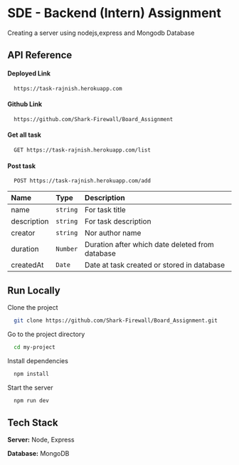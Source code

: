 # SDE - Backend (Intern) Assignment

Creating a server using nodejs,express and Mongodb Database

## API Reference

#### Deployed Link

```http
  https://task-rajnish.herokuapp.com
```

#### Github Link

```http
  https://github.com/Shark-Firewall/Board_Assignment
```

#### Get all task

```http
  GET https://task-rajnish.herokuapp.com/list
```

#### Post task

```http
  POST https://task-rajnish.herokuapp.com/add
```

| Name        | Type     | Description                                     |
| :---------- | :------- | :---------------------------------------------- |
| name        | `string` | For task title                                  |
| description | `string` | For task description                            |
| creator     | `string` | Nor author name                                 |
| duration    | `Number` | Duration after which date deleted from database |
| createdAt   | `Date`   | Date at task created or stored in database      |

## Run Locally

Clone the project

```bash
  git clone https://github.com/Shark-Firewall/Board_Assignment.git
```

Go to the project directory

```bash
  cd my-project
```

Install dependencies

```bash
  npm install
```

Start the server

```bash
  npm run dev
```

## Tech Stack

**Server:** Node, Express

**Database:** MongoDB
